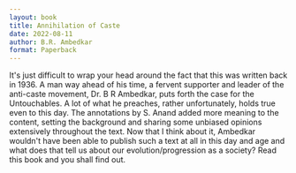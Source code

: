 ```yaml
---
layout: book
title: Annihilation of Caste
date: 2022-08-11
author: B.R. Ambedkar
format: Paperback
---
```


It's just difficult to wrap your head around the fact that this was written back in 1936. A man way ahead of his time, a fervent supporter and leader of the anti-caste movement, Dr. B R Ambedkar, puts forth the case for the Untouchables. A lot of what he preaches, rather unfortunately, holds true even to this day. The annotations by S. Anand added more meaning to the content, setting the background and sharing some unbiased opinions extensively throughout the text. Now that I think about it, Ambedkar wouldn't have been able to publish such a text at all in this day and age and what does that tell us about our evolution/progression as a society? Read this book and you shall find out.

